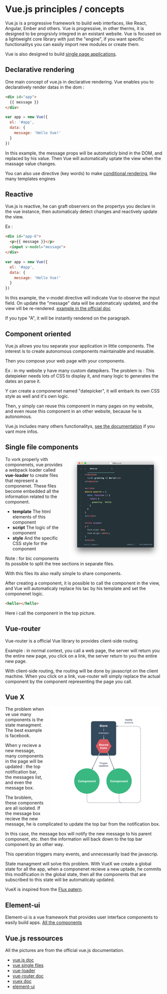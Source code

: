 # Vue.js principles / concepts

Vue.js is a progressive framework to build web interfaces, like React, Angular, Ember and others. Vue is progressive, in other therms, it is designed to be progrsivly integred in an existant website. Vue is focused on a lightweight core library with just the "engine", if you want specific functionalitys you can easily import new modules or create them.

Vue is also designed to build [single page applications](https://en.wikipedia.org/wiki/Single-page_application).

## Declarative rendering

One main concept of vue.js in declarative rendering. Vue enables you to declaratively render datas in the dom :

```html
<div id="app">
  {{ message }}
</div>
```
```js
var app = new Vue({
  el: '#app',
  data: {
    message: 'Hello Vue!'
  }
})
```

In this example, the message props will be automaticly bind in the DOM, and replaced by his value. Then Vue will automatically uptate the view when the massage value changes.

You can also use directive (key words) to make [conditional rendering](https://vuejs.org/v2/guide/#Conditionals-and-Loops), like many templates engines

## Reactive

Vue.js is reactive, he can graft observers on the propertys you declare in the vue instance, then automaticaly detect changes and reactively update the view.

Ex :
```html
<div id="app-6">
  <p>{{ message }}</p>
  <input v-model="message">
</div>
```
```js
var app = new Vue({
  el: '#app',
  data: {
    message: 'Hello Vue!'
  }
})
```

In this example, the v-model directive will indicate Vue to observe the input field. On update the "message" data will be automaticaly updated, and the view vill be re-rendered. [example in the official doc](https://vuejs.org/v2/guide/#Handling-User-Input)

If you type "A", it will be instantly rendered on the paragraph.

## Component oriented

Vue.js allows you tou separate your application in little components. The interest is to create autonomous components maintainable and reusable.

Then you compose your web page with your components.

Ex : in my website y have many custom datepikers. The problem is : This datepieker needs lots of CSS to display it, and many logic to generates the dates an parse it.

Y can create a componenet named "datepicker", it will embark its own CSS style as well and it's own logic.

Then, y simply can reuse this component in many pages on my website, and even reuse this component in an other website, because he is autonomous.

Vue.js includes many others functionalitys, [see the documentation](https://vuejs.org/v2/guide/#Composing-with-Components) if you vant more infos.

## Single file components

<img src="singlefile.png" width="300px" style="float: right; margin-left: 20px;"/>

To vork properly vith componenets, vue provides a webpack loader called **vue-loader** to create files that represent a componenet. These files become embedded all the information related to the component.

* **template** The html elements of this component
* **script** The logic of the component
* **style** And the specific CSS style for the component

Note : for bic components its possible to split the tree sections in separate files.

With this files its also really simple to share components.

After creating a component, it is possible to call the component in the view, and Vue will automaticaly replace his tac by his template and set the componenet logic.

```html
<hello></hello>
```
Here i call the component in the top picture.

## Vue-router

Vue-router is a official Vue library to provides client-side routing.

Example : in normal context, you call a web page, the server will return you the entire new page, you click on a link, the server return to you the entire new page.

With client-side routing, the routing will be done by javascript on the client machine. When you click on a link, vue-router will simply replace the actual component by the component representing the page you call.

## Vue X

<img src="vuex.png" width="360px" style="float: right; margin-left: 20px;"/>

The problem when ve use many components is the state managment. The best example is facebook.

When y recieve a new message, many components in the page will be updated : the top notification bar, the messages list, and even the message box.

The broblem, these components are all isolated. If the message box recieve the new message, he is complicated to update the top bar from the notification box.

In this case, the message box will notify the new message to his parent component, etc. then the information will back down to the top bar component by an other way.

This operation triggers many events, and unnecessarily load the javascrip.

State managment will solve this problem. With VueX we create a global state for all the app, when a componenet recieve a new uptade, he commits this modification in the global state, then all the components that are subscribed to this state will be automaticaly updated.

VueX is inspired from the [Flux patern](https://facebook.github.io/flux/).

## Element-ui

Element-ui is a vue framework that provides user interface components to easily build apps. [All the components](http://element.eleme.io/#/en-US/component/installation)

## Vue.js ressources

All the pictures are from the official vue.js documentation.

* [vue.js doc](https://vuejs.org/v2/guide/)
* [vue single files](https://vuejs.org/v2/guide/single-file-components.html)
* [vue-loader](https://vue-loader.vuejs.org/en/)
* [vue-router doc](https://router.vuejs.org/en/)
* [vuex doc](https://vuex.vuejs.org/en/)
* [element-ui](http://element.eleme.io/#/en-US/component/installation)